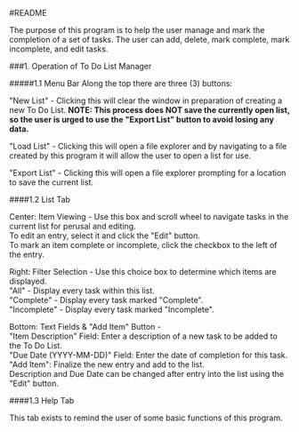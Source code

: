 #README

The purpose of this program is to help the user manage and mark the completion of a set of tasks.
The user can add, delete, mark complete, mark incomplete, and edit tasks.

###1. Operation of To Do List Manager

#####1.1 Menu Bar
   Along the top there are three (3) buttons:
   
   "New List" - Clicking this will clear the window in preparation of creating a new To Do List. 
   **NOTE: This process does NOT save the currently open list, so the user is urged to use the "Export List" button to avoid
   losing any data.**
   
   "Load List" - Clicking this will open a file explorer and by navigating to a file created by this program it will allow
the user to open a list for use.
   
   "Export List" - Clicking this will open a file explorer prompting for a location to save the current list.

####1.2 List Tab

   Center: Item Viewing -
Use this box and scroll wheel to navigate tasks in the current list for perusal and editing.  
To edit an entry, select it and click the "Edit" button.  
To mark an item complete or incomplete, click the checkbox to the left of the entry.

   Right: Filter Selection -
Use this choice box to determine which items are displayed.  
"All" - Display every task within this list.  
"Complete" - Display every task marked "Complete".  
"Incomplete" - Display every task marked "Incomplete".  

   Bottom: Text Fields & "Add Item" Button -  
"Item Description" Field: Enter a description of a new task to be added to the To Do List.  
"Due Date (YYYY-MM-DD)" Field: Enter the date of completion for this task.  
"Add Item": Finalize the new entry and add to the list.  
Description and Due Date can be changed after entry into the list using the "Edit" button.

####1.3 Help Tab

This tab exists to remind the user of some basic functions of this program.